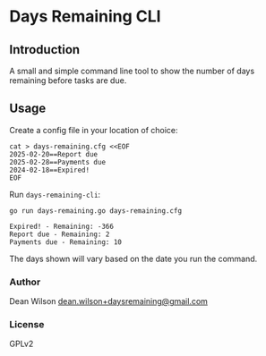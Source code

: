# Days Remaining CLI

## Introduction

A small and simple command line tool to show the number of days remaining before tasks are due.

## Usage

Create a config file in your location of choice:

```
cat > days-remaining.cfg <<EOF
2025-02-20==Report due
2025-02-28==Payments due
2024-02-18==Expired!
EOF
```

Run `days-remaining-cli`:

```
go run days-remaining.go days-remaining.cfg

Expired! - Remaining: -366
Report due - Remaining: 2
Payments due - Remaining: 10
```

The days shown will vary based on the date you run the command.


### Author
Dean Wilson <dean.wilson+daysremaining@gmail.com>

### License
GPLv2